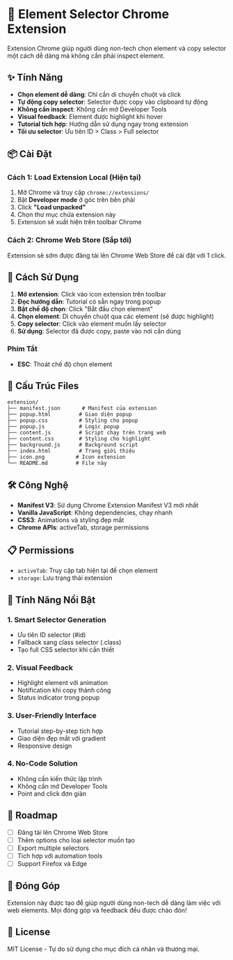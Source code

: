 # 🎯 Element Selector Chrome Extension

Extension Chrome giúp người dùng non-tech chọn element và copy selector một cách dễ dàng mà không cần phải inspect element.

## ✨ Tính Năng

- **Chọn element dễ dàng**: Chỉ cần di chuyển chuột và click
- **Tự động copy selector**: Selector được copy vào clipboard tự động
- **Không cần inspect**: Không cần mở Developer Tools
- **Visual feedback**: Element được highlight khi hover
- **Tutorial tích hợp**: Hướng dẫn sử dụng ngay trong extension
- **Tối ưu selector**: Ưu tiên ID > Class > Full selector

## 📦 Cài Đặt

### Cách 1: Load Extension Local (Hiện tại)

1. Mở Chrome và truy cập `chrome://extensions/`
2. Bật **Developer mode** ở góc trên bên phải
3. Click **"Load unpacked"**
4. Chọn thư mục chứa extension này
5. Extension sẽ xuất hiện trên toolbar Chrome

### Cách 2: Chrome Web Store (Sắp tới)

Extension sẽ sớm được đăng tải lên Chrome Web Store để cài đặt với 1 click.

## 🚀 Cách Sử Dụng

1. **Mở extension**: Click vào icon extension trên toolbar
2. **Đọc hướng dẫn**: Tutorial có sẵn ngay trong popup
3. **Bật chế độ chọn**: Click "Bắt đầu chọn element"
4. **Chọn element**: Di chuyển chuột qua các element (sẽ được highlight)
5. **Copy selector**: Click vào element muốn lấy selector
6. **Sử dụng**: Selector đã được copy, paste vào nơi cần dùng

### Phím Tắt

- **ESC**: Thoát chế độ chọn element

## 📁 Cấu Trúc Files

```
extension/
├── manifest.json       # Manifest của extension
├── popup.html         # Giao diện popup
├── popup.css          # Styling cho popup
├── popup.js           # Logic popup
├── content.js         # Script chạy trên trang web
├── content.css        # Styling cho highlight
├── background.js      # Background script
├── index.html         # Trang giới thiệu
├── icon.png          # Icon extension
└── README.md         # File này
```

## 🛠️ Công Nghệ

- **Manifest V3**: Sử dụng Chrome Extension Manifest V3 mới nhất
- **Vanilla JavaScript**: Không dependencies, chạy nhanh
- **CSS3**: Animations và styling đẹp mắt
- **Chrome APIs**: activeTab, storage permissions

## 📋 Permissions

- `activeTab`: Truy cập tab hiện tại để chọn element
- `storage`: Lưu trạng thái extension

## 🎨 Tính Năng Nổi Bật

### 1. Smart Selector Generation
- Ưu tiên ID selector (#id)
- Fallback sang class selector (.class)
- Tạo full CSS selector khi cần thiết

### 2. Visual Feedback
- Highlight element với animation
- Notification khi copy thành công
- Status indicator trong popup

### 3. User-Friendly Interface
- Tutorial step-by-step tích hợp
- Giao diện đẹp mắt với gradient
- Responsive design

### 4. No-Code Solution
- Không cần kiến thức lập trình
- Không cần mở Developer Tools
- Point and click đơn giản

## 🚀 Roadmap

- [ ] Đăng tải lên Chrome Web Store
- [ ] Thêm options cho loại selector muốn tạo
- [ ] Export multiple selectors
- [ ] Tích hợp với automation tools
- [ ] Support Firefox và Edge

## 🤝 Đóng Góp

Extension này được tạo để giúp người dùng non-tech dễ dàng làm việc với web elements. Mọi đóng góp và feedback đều được chào đón!

## 📄 License

MIT License - Tự do sử dụng cho mục đích cá nhân và thương mại.